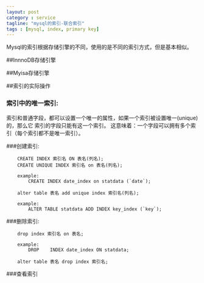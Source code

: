 ```yaml
---
layout: post
category : service
tagline: "mysql的索引-联合索引"
tags : [mysql, index, primary key]
---
```



Mysql的索引根据存储引擎的不同，使用的是不同的索引方式，但是基本相似。

##InnnoDB存储引擎

##Myisa存储引擎

##索引的实际操作

### 索引中的唯一索引:
索引和普通字段，都可以设置一个唯一的属性，如果一个索引被设置唯一(unique)的，那么它
索引的字段只能有这一个索引。
这意味着：一个字段可以拥有多个索引（每个索引都不是唯一索引）。

###创建索引:
	
		CREATE INDEX 索引名 ON 表名(列名);
		CREATE UNIQUE INDEX 索引名 on 表名(列名);
		
		example:
			CREATE INDEX date_index on statdata (`date`);

		alter table 表名 add unique index 索引名(列名);
		
		example:
			ALTER TABLE statdata ADD INDEX key_index (`key`);
	
###删除索引:

		drop index 索引名 on 表名;

		example:
			DROP 	INDEX date_index ON statdata;

		alter table 表名 drop index 索引名;

###查看索引		
